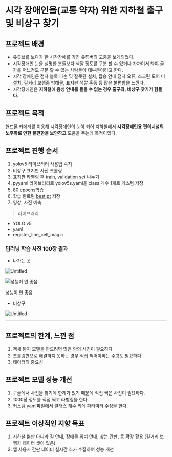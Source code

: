 # 시각 장애인을(교통 약자) 위한 지하철 출구 및 비상구 찾기

## 프로젝트 배경

- 유튜브를 보다가 한 시각장애를 가진 유튜버의 고충을 보게되었다.
- 시각장애인 눈을 실명한 분들보다 색깔 정도를 구분 할 수 있거나 가까이서 봐야 글자를 어느정도 구분 할 수 있는 사람들이 대부분이라고 한다.
- 시각 장애인은 점자 블록 파손 및 잘못된 설치, 탑승 안내 점자 오류, 스크린 도어 미설치, 길거리 보행중 방해물, 표지판 색깔 혼동 등 많은 불편함을 느낀다.
- 시각장애인은 **지하철에 음성 안내를 들을 수 없는 경우 출구와, 비상구 찾기가 힘들다.**

## 프로젝트 목적

핸드폰 카메라를 이용해 시각장애인의 눈이 되어 지하철에서 **시각장애인용 편의시설의 노후화로 인한 불편함을 보안하고** 도움을 주는데 목적이있다.

## 프로젝트 진행 순서

1. yolov5 라이브러리 사용법 숙지
2. 비상구 표지판 사진 크롤링
3. 표지판 라벨링 후 train, validation set 나누기
4. pyyaml 라이브러리로 yolov5s.yaml을 class 개수 1개로 커스텀 저장
5. 80 epochs학습
6. 학습 완료된 [best.pt](http://best.pt) 저장
7. 영상, 사진 예측

> 라이브러리
> 
- YOLO v5
- yaml
- register_line_cell_magic

### 딥러닝 학습 사진 100장 결과

- 나가는 곳

![Untitled](https://s3-us-west-2.amazonaws.com/secure.notion-static.com/0b4a7dc6-9cd6-4bb8-a432-3c188558a4ac/Untitled.png)

![성능이 안 좋음](https://s3-us-west-2.amazonaws.com/secure.notion-static.com/6a337744-e66a-4b05-b671-165f9a334681/Untitled.png)

성능이 안 좋음

- 비상구

![Untitled](https://s3-us-west-2.amazonaws.com/secure.notion-static.com/00328116-2f24-4a8a-a503-c622d0a1f23f/Untitled.png)

---

## 프로젝트의 한계, 느낀 점

1. 객체 탐지 모델을 만드려면 많은 양의 사진이 필요하다
2. 크롤링만으로 해결하지 못하는 경우 직접 찍어야하는 수고도 필요하다
3. 데이터의 중요성

## 프로젝트 모델 성능 개선

1. 구글에서 사진을 찾기에 한계가 있기 때문에 직접 찍은 사진이 필요하다.
2. 1000장 정도를 직접 찍고 라벨링을 한다.
3. 커스텀 yaml파일에서 클래스 개수 외에 파라미터 수정을 한다.

## 프로젝트 이상적인 지향 목표

1. 지하철 뿐만 아니라 길 안내, 장애물 위치 안내, 찾는 간판, 등 확장 활용 (길거리 보행자 데이터 셋이 있음)
2. 앱 사용시 간판 데이터 실시간 추가 수집하여 성능 개선
